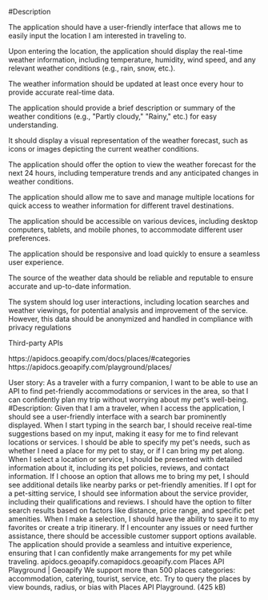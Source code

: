 #Description

The application should have a user-friendly interface that allows me to easily input the location I am interested in traveling to.

Upon entering the location, the application should display the real-time weather information, including temperature, humidity, wind speed, and any relevant weather conditions (e.g., rain, snow, etc.).

The weather information should be updated at least once every hour to provide accurate real-time data.

The application should provide a brief description or summary of the weather conditions (e.g., "Partly cloudy," "Rainy," etc.) for easy understanding.

It should display a visual representation of the weather forecast, such as icons or images depicting the current weather conditions.

The application should offer the option to view the weather forecast for the next 24 hours, including temperature trends and any anticipated changes in weather conditions.

The application should allow me to save and manage multiple locations for quick access to weather information for different travel destinations.

The application should be accessible on various devices, including desktop computers, tablets, and mobile phones, to accommodate different user preferences.

The application should be responsive and load quickly to ensure a seamless user experience.

The source of the weather data should be reliable and reputable to ensure accurate and up-to-date information.

The system should log user interactions, including location searches and weather viewings, for potential analysis and improvement of the service. However, this data should be anonymized and handled in compliance with privacy regulations

Third-party APIs

<weather API>
https://apidocs.geoapify.com/docs/places/#categories
https://apidocs.geoapify.com/playground/places/

User story:
As a traveler with a furry companion, I want to be able to use an API to find pet-friendly accommodations or services in the area, so that I can confidently plan my trip without worrying about my pet's well-being.
#Description:
Given that I am a traveler, when I access the application, I should see a user-friendly interface with a search bar prominently displayed.
When I start typing in the search bar, I should receive real-time suggestions based on my input, making it easy for me to find relevant locations or services.
I should be able to specify my pet's needs, such as whether I need a place for my pet to stay, or if I can bring my pet along.
When I select a location or service, I should be presented with detailed information about it, including its pet policies, reviews, and contact information.
If I choose an option that allows me to bring my pet, I should see additional details like nearby parks or pet-friendly amenities.
If I opt for a pet-sitting service, I should see information about the service provider, including their qualifications and reviews.
I should have the option to filter search results based on factors like distance, price range, and specific pet amenities.
When I make a selection, I should have the ability to save it to my favorites or create a trip itinerary.
If I encounter any issues or need further assistance, there should be accessible customer support options available.
The application should provide a seamless and intuitive experience, ensuring that I can confidently make arrangements for my pet while traveling.
apidocs.geoapify.comapidocs.geoapify.com
Places API Playground | Geoapify
We support more than 500 places categories: accommodation, catering, tourist, service, etc. Try to query the places by view bounds, radius, or bias with Places API Playground. (425 kB)













